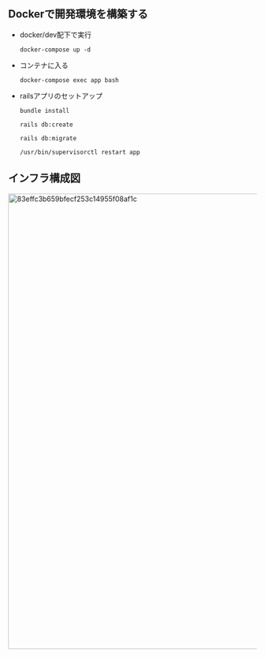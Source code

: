 ## Dockerで開発環境を構築する

- docker/dev配下で実行
  ```
  docker-compose up -d
  ```
- コンテナに入る  
  ```
  docker-compose exec app bash
  ```
- railsアプリのセットアップ
  ```
  bundle install
  ```

  ```
  rails db:create
  ```

  ```
  rails db:migrate
  ```
  ```
  /usr/bin/supervisorctl restart app
  ```


## インフラ構成図
<img width="924" alt="83effc3b659bfecf253c14955f08af1c" src="https://user-images.githubusercontent.com/66053927/95708348-f9c50b00-0c96-11eb-84b2-b2926402755f.png">
